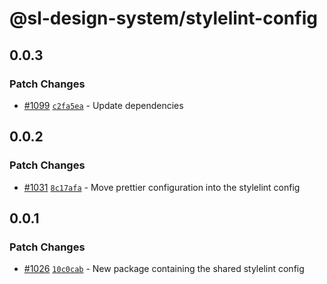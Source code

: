 # @sl-design-system/stylelint-config

## 0.0.3

### Patch Changes

- [#1099](https://github.com/sl-design-system/components/pull/1099) [`c2fa5ea`](https://github.com/sl-design-system/components/commit/c2fa5ea28f321be1303131644fde80896cac22ec) - Update dependencies

## 0.0.2

### Patch Changes

- [#1031](https://github.com/sl-design-system/components/pull/1031) [`8c17afa`](https://github.com/sl-design-system/components/commit/8c17afac77f626ba29e844ef72b76e294a7d9279) - Move prettier configuration into the stylelint config

## 0.0.1

### Patch Changes

- [#1026](https://github.com/sl-design-system/components/pull/1026) [`10c0cab`](https://github.com/sl-design-system/components/commit/10c0cabf69a1c2561a3ce459ed0ac67c7ae1bd6b) - New package containing the shared stylelint config
